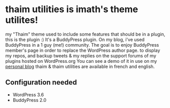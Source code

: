 thaim utilities is imath's theme utilites!
==========================================

my "Thaim" theme used to include some features that should be in a plugin, this is the plugin :)
It's a BuddyPress plugin. On my blog, i've used BuddyPress in a 1 guy (me!) community.
The goal is to enjoy BuddyPress member's page in order to replace the WordPress author page.
to display my repos, and backup tweets & my replies on the support forums of my plugins hosted on WordPress.org 
You can see a demo of it in use on my [personal blog](http://imathi.eu)
thaim & thaim utilities are available in french and english. 


Configuration needed
--------------------

+ WordPress 3.6
+ BuddyPress 2.0
